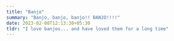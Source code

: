 ```yaml
---
title: "Banjo"
summary: "Banjo, banjo, banjo!! BANJO!!!!"
date: 2023-02-08T12:13:38+05:30
tldr: "I love banjos... and have loved them for a long time"
---
```

